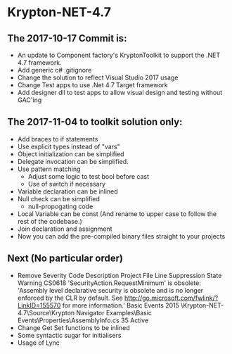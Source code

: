 ﻿# Krypton-NET-4.7

## The 2017-10-17 Commit is:
* An update to Component factory's KryptonToolkit to support the .NET 4.7 framework.
* Add generic c# .gitignore
* Change the solution to reflect Visual Studio 2017 usage
* Change Test apps to use .Net 4.7 Target framework
* Add designer dll to test apps to allow visual design and testing without GAC'ing


## The 2017-11-04 to toolkit solution only:
* Add braces to if statements
* Use explicit types instead of "vars"
* Object initialization can be simplified
* Delegate invocation can be simplified.
* Use pattern matching 
  * Adjust some logic to test bool before cast
  * Use of switch if necessary
* Variable declaration can be inlined
* Null check can be simplified
  * null-propogating code
* Local Variable can be const (And rename to upper case to follow the rest of the codebase.)
* ﻿Join declaration and assignment
* Now you can add the pre-compiled binary files straight to your projects

## Next (No particular order)
* Remove Severity	Code	Description	Project	File	Line	Suppression State
Warning	CS0618	'SecurityAction.RequestMinimum' is obsolete: 'Assembly level declarative security is obsolete and is no longer enforced by the CLR by default. See http://go.microsoft.com/fwlink/?LinkID=155570 for more information.'	Basic Events 2015	<Path to source code>\Krypton-NET-4.7\Source\Krypton Navigator Examples\Basic Events\Properties\AssemblyInfo.cs	35	Active
* Change Get Set functions to be inlined
* Some syntactic sugar for initialisers
* Usage of Lync


